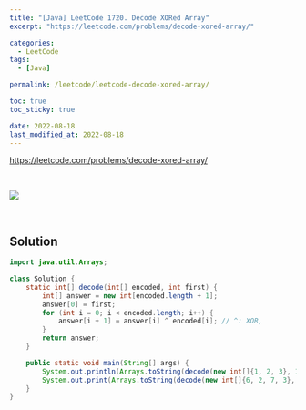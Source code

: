 ```yaml
---
title: "[Java] LeetCode 1720. Decode XORed Array"
excerpt: "https://leetcode.com/problems/decode-xored-array/"

categories:
  - LeetCode
tags:
  - [Java]

permalink: /leetcode/leetcode-decode-xored-array/

toc: true
toc_sticky: true

date: 2022-08-18
last_modified_at: 2022-08-18
---
```


<https://leetcode.com/problems/decode-xored-array/>

<br>

![](https://whal.eu/i/zpr3NdL7)

<br>

## Solution

```java
import java.util.Arrays;

class Solution {
    static int[] decode(int[] encoded, int first) {
        int[] answer = new int[encoded.length + 1];
        answer[0] = first;
        for (int i = 0; i < encoded.length; i++) {
            answer[i + 1] = answer[i] ^ encoded[i]; // ^: XOR,
        }
        return answer;
    }

    public static void main(String[] args) {
        System.out.println(Arrays.toString(decode(new int[]{1, 2, 3}, 1)));
        System.out.print(Arrays.toString(decode(new int[]{6, 2, 7, 3}, 4)));
    }
}
```
